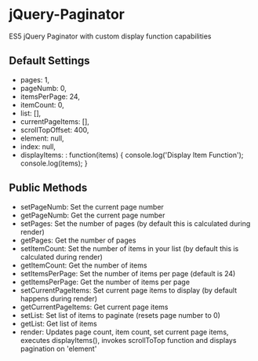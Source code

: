 # jQuery-Paginator
ES5 jQuery Paginator with custom display function capabilities

## Default Settings
- pages: 1,
- pageNumb: 0,
- itemsPerPage: 24,
- itemCount: 0,
- list: [],
- currentPageItems: [],
- scrollTopOffset: 400,
- element: null,
- index: null,
- displayItems: : function(items) {
  console.log('Display Item Function');
  console.log(items);
}

## Public Methods
- setPageNumb: Set the current page number
- getPageNumb: Get the current page number
- setPages: Set the number of pages (by default this is calculated during render)
- getPages: Get the number of pages
- setItemCount: Set the number of items in your list (by default this is calculated during render)
- getItemCount: Get the number of items
- setItemsPerPage: Set the number of items per page (default is 24)
- getItemsPerPage: Get the number of items per page
- setCurrentPageItems: Set current page items to display (by default happens during render)
- getCurrentPageItems: Get current page items
- setList: Set list of items to paginate (resets page number to 0)
- getList: Get list of items
- render: Updates page count, item count, set current page items, executes displayItems(), invokes scrollToTop function and displays pagination on 'element'
